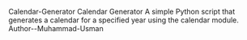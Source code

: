 Calendar-Generator
Calendar Generator  A simple Python script that generates a calendar for a specified year using the calendar module.
Author--Muhammad-Usman
